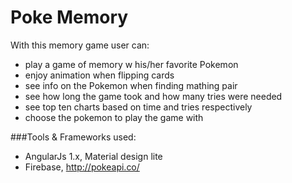 # Poke Memory 

With this memory game user can:

* play a game of memory w his/her favorite Pokemon
* enjoy animation when flipping cards
* see info on the Pokemon when finding mathing pair
* see how long the game took and how many tries were needed
* see top ten charts based on time and tries respectively
* choose the pokemon to play the game with


###Tools & Frameworks used: 

* AngularJs 1.x, Material design lite
* Firebase, http://pokeapi.co/
